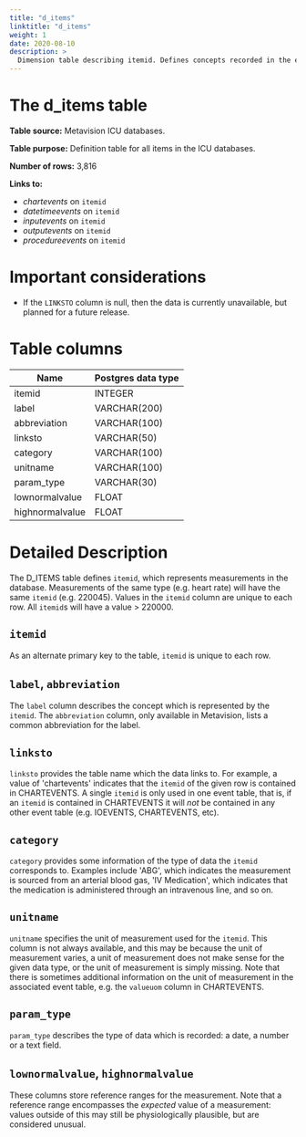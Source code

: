 ```yaml
---
title: "d_items"
linktitle: "d_items"
weight: 1
date: 2020-08-10
description: >
  Dimension table describing itemid. Defines concepts recorded in the events table in the ICU module.
---
```



# The d_items table

**Table source:** Metavision ICU databases.

**Table purpose:** Definition table for all items in the ICU databases.

**Number of rows:** 3,816

**Links to:**

* *chartevents* on `itemid`
* *datetimeevents* on `itemid`
* *inputevents* on `itemid`
* *outputevents* on `itemid`
* *procedureevents* on `itemid`

# Important considerations

* If the `LINKSTO` column is null, then the data is currently unavailable, but planned for a future release.

# Table columns

Name | Postgres data type
---- | ----
itemid | INTEGER
label | VARCHAR(200)
abbreviation | VARCHAR(100)
linksto | VARCHAR(50)
category | VARCHAR(100)
unitname | VARCHAR(100)
param\_type | VARCHAR(30)
lownormalvalue | FLOAT
highnormalvalue | FLOAT

# Detailed Description

The D_ITEMS table defines `itemid`, which represents measurements in the database. Measurements of the same type (e.g. heart rate) will have the same `itemid` (e.g. 220045). Values in the `itemid` column are unique to each row. All `itemid`s will have a value > 220000.

## `itemid`

As an alternate primary key to the table, `itemid` is unique to each row.

## `label`, `abbreviation`

The `label` column describes the concept which is represented by the `itemid`. The `abbreviation` column, only available in Metavision, lists a common abbreviation for the label.

## `linksto`

`linksto` provides the table name which the data links to. For example, a value of 'chartevents' indicates that the `itemid` of the given row is contained in CHARTEVENTS. A single `itemid` is only used in one event table, that is, if an `itemid` is contained in CHARTEVENTS it will *not* be contained in any other event table (e.g. IOEVENTS, CHARTEVENTS, etc).

## `category`

`category` provides some information of the type of data the `itemid` corresponds to. Examples include 'ABG', which indicates the measurement is sourced from an arterial blood gas, 'IV Medication', which indicates that the medication is administered through an intravenous line, and so on.

## `unitname`

`unitname` specifies the unit of measurement used for the `itemid`. This column is not always available, and this may be because the unit of measurement varies, a unit of measurement does not make sense for the given data type, or the unit of measurement is simply missing. Note that there is sometimes additional information on the unit of measurement in the associated event table, e.g. the `valueuom` column in CHARTEVENTS.

## `param_type`

`param_type` describes the type of data which is recorded: a date, a number or a text field.

## `lownormalvalue`, `highnormalvalue`

These columns store reference ranges for the measurement. Note that a reference range encompasses the *expected* value of a measurement: values outside of this may still be physiologically plausible, but are considered unusual.